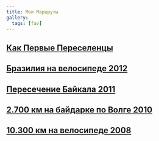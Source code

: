 ```yaml
---
title: Мои Маршруты
gallery:
  tags: [fav]
---
```


<h2><a href="/ru/my-routes/as-the-first-settlers/">Как Первые Переселенцы</a></h2>
<h2><a href="/ru/my-routes/brazil-by-bicycle-2012/">Бразилия на велосипеде 2012</a></h2>
<h2><a href="/ru/my-routes/across-baikal-2011/">Пересечение Байкала 2011</a></h2>
<h2><a href="/ru/my-routes/paddling-2700km-along-the-volga-2010/">2.700 км на байдарке по Волге 2010</a></h2>
<h2><a href="/ru/my-routes/transrussia-10300km-by-bicycle-2008/">10.300 км на велосипеде 2008</a></h2>